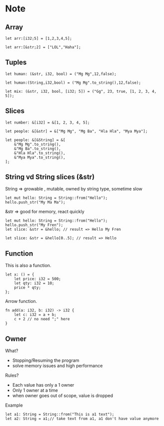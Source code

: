 # Note

## Array

    let arr:[i32;5] = [1,2,3,4,5];

    let arr:[&str;2] = ["LOL","Haha"];

## Tuples

    let human: (&str, i32, bool) = ("Mg Mg",12,false);

    let human:(String,i32,bool) = ("Mg Mg".to_string(),12,false);

    let mix: (&str, i32, bool, [i32; 5]) = ("Gg", 23, true, [1, 2, 3, 4, 5]);

## Slices

    let number: &[i32] = &[1, 2, 3, 4, 5];

    let people: &[&str] = &["Mg Mg", "Mg Ba", "Hla Hla", "Mya Mya"];

    let people: &[&String] = &[
        &"Mg Mg".to_string(),
        &"Mg Ba".to_string(),
        &"Hla Hla".to_string(),
        &"Mya Mya".to_string(),
    ];

## String vd String slices (&str)

String => growable , mutable, owned by string type, sometime slow

    let mut hello: String = String::from("Hello");
    hello.push_str("My Ma Ma");

&str => good for memory, react quickly

    let mut hello: String = String::from("Hello");
    hello.push_str("My Fren");
    let slice: &str = &hello; // result => Hello My Fren

    let slice: &str = &hello[0..5]; // result => Hello

## Function

This is also a function.

    let x: () = {
        let price: i32 = 500;
        let qty: i32 = 10;
        price * qty;
    };

Arrow function.

    fn add(a: i32, b: i32) -> i32 {
        let c: i32 = a + b;
        c + 2 // no need ";" here
    }

## Owner

What?

- Stopping/Resuming the program
- solve memory issues and high performance

Rules?

- Each value has only a 1 owner
- Only 1 owner at a time
- when owner goes out of scope, value is dropped

Example

    let a1: String = String::from("This is a1 text");
    let a2: String = a1;// take text from a1, a1 don't have value anymore
